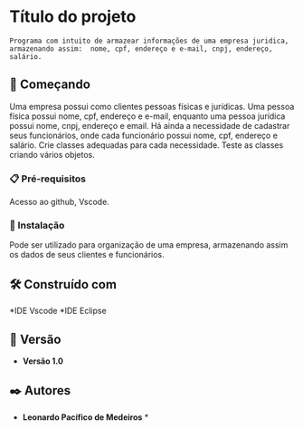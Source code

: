 # Título do projeto

    Programa com intuito de armazear informações de uma empresa juridica, armazenando assim:  nome, cpf, endereço e e-mail, cnpj, endereço, salário.

## 🚀 Começando

Uma empresa possui como clientes pessoas físicas e jurídicas. Uma pessoa física possui nome, cpf, endereço e e-mail, enquanto uma pessoa jurídica possui nome, cnpj, endereço e email.
Há ainda a necessidade de cadastrar seus funcionários, onde cada funcionário possui nome, cpf, endereço e salário.
Crie classes adequadas para cada necessidade.
Teste as classes criando vários objetos.

### 📋 Pré-requisitos

Acesso ao github, Vscode.

### 🔧 Instalação

Pode ser utilizado para organização de uma empresa, armazenando assim os dados de seus clientes e funcionários.

## 🛠️ Construído com

*IDE Vscode
*IDE Eclipse

## 📌 Versão

* **Versão 1.0** 

## ✒️ Autores

* **Leonardo Pacífico de Medeiros** *


